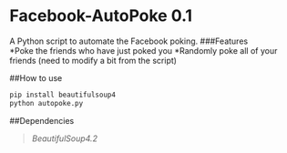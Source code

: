 Facebook-AutoPoke 0.1
=================

A Python script to automate the Facebook poking.
###Features  
*Poke the friends who have just poked you
*Randomly poke all of your friends (need to modify a bit from the script)

##How to use
```python
pip install beautifulsoup4
python autopoke.py
```

##Dependencies
> *BeautifulSoup4.2*
